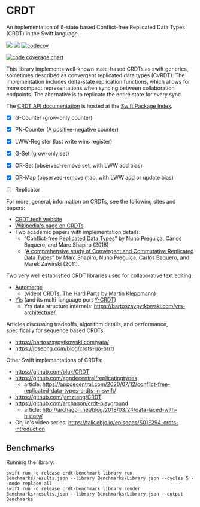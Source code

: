 # CRDT

An implementation of ∂-state based Conflict-free Replicated Data Types (CRDT) in the Swift language.

[![](https://img.shields.io/endpoint?url=https%3A%2F%2Fswiftpackageindex.com%2Fapi%2Fpackages%2Fheckj%2FCRDT%2Fbadge%3Ftype%3Dswift-versions)](https://swiftpackageindex.com/heckj/CRDT)
[![](https://img.shields.io/endpoint?url=https%3A%2F%2Fswiftpackageindex.com%2Fapi%2Fpackages%2Fheckj%2FCRDT%2Fbadge%3Ftype%3Dplatforms)](https://swiftpackageindex.com/heckj/CRDT)
[![codecov](https://codecov.io/gh/heckj/CRDT/branch/main/graph/badge.svg?token=AP68RBHNHM)](https://codecov.io/gh/heckj/CRDT)

[![code coverage chart](https://codecov.io/gh/heckj/CRDT/branch/main/graphs/sunburst.svg?token=AP68RBHNHM)](https://codecov.io/gh/heckj/CRDT)

This library implements well-known state-based CRDTs as swift generics, sometimes described as convergent replicated data types (CvRDT).
The implementation includes delta-state replication functions, which allows for more compact representations when syncing between collaboration endpoints. The alternative is to replicate the entire state for every sync.

The [CRDT API documentation](https://swiftpackageindex.com/heckj/CRDT/main/documentation/crdt) is hosted at the [Swift Package Index](https://swiftpackageindex.com/).

- [X] G-Counter (grow-only counter)
- [X] PN-Counter (A positive-negative counter)
- [X] LWW-Register (last write wins register)
- [X] G-Set (grow-only set)
- [X] OR-Set (observed-remove set, with LWW add bias)
- [X] OR-Map (observed-remove map, with LWW add or update bias)
- [ ] Replicator


For more, general, information on CRDTs, see the following sites and papers:
- [CRDT.tech website](https://crdt.tech)
- [Wikipedia's page on CRDTs](https://en.wikipedia.org/wiki/Conflict-free_replicated_data_type)
- Two academic papers with implementation details:
  - “[Conflict-free Replicated Data Types](https://arxiv.org/pdf/1805.06358.pdf)” by Nuno Preguiça, Carlos Baquero, and Marc Shapiro (2018)
  - “[A comprehensive study of Convergent and Commutative Replicated Data Types](https://hal.inria.fr/inria-00555588/document)” by Marc Shapiro, Nuno Preguiça, Carlos Baquero, and Marek Zawirski (2011).

Two very well established CRDT libraries used for collaborative text editing:
- [Automerge](https://automerge.org)
  - (video) [CRDTs: The Hard Parts](https://youtu.be/x7drE24geUw) by [Martin Kleppmann](https://martin.kleppmann.com/2020/07/06/crdt-hard-parts-hydra.html))
- [Yjs](https://yjs.dev) (and its multi-language port [Y-CRDT](https://github.com/y-crdt))
  - Yrs data structure internals: https://bartoszsypytkowski.com/yrs-architecture/

Articles discussing tradeoffs, algorithm details, and performance, specifically for sequence based CRDTs:
- https://bartoszsypytkowski.com/yata/
- https://josephg.com/blog/crdts-go-brrr/

Other Swift implementations of CRDTs:
- https://github.com/bluk/CRDT
- https://github.com/appdecentral/replicatingtypes
    - article: https://appdecentral.com/2020/07/12/conflict-free-replicated-data-types-crdts-in-swift/
- https://github.com/jamztang/CRDT
- https://github.com/archagon/crdt-playground
  - article: http://archagon.net/blog/2018/03/24/data-laced-with-history/
- Obj.io's video series: https://talk.objc.io/episodes/S01E294-crdts-introduction

## Benchmarks

Running the library:

    swift run -c release crdt-benchmark library run Benchmarks/results.json --library Benchmarks/Library.json --cycles 5 --mode replace-all
    swift run -c release crdt-benchmark library render Benchmarks/results.json --library Benchmarks/Library.json --output Benchmarks
